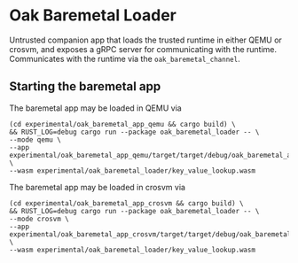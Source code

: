 # Oak Baremetal Loader

Untrusted companion app that loads the trusted runtime in either QEMU or crosvm,
and exposes a gRPC server for communicating with the runtime. Communicates with
the runtime via the `oak_baremetal_channel`.

## Starting the baremetal app

The baremetal app may be loaded in QEMU via

```shell
(cd experimental/oak_baremetal_app_qemu && cargo build) \
&& RUST_LOG=debug cargo run --package oak_baremetal_loader -- \
--mode qemu \
--app experimental/oak_baremetal_app_qemu/target/target/debug/oak_baremetal_app_qemu \
--wasm experimental/oak_baremetal_loader/key_value_lookup.wasm
```

The baremetal app may be loaded in crosvm via

```shell
(cd experimental/oak_baremetal_app_crosvm && cargo build) \
&& RUST_LOG=debug cargo run --package oak_baremetal_loader -- \
--mode crosvm \
--app experimental/oak_baremetal_app_crosvm/target/target/debug/oak_baremetal_app_crosvm \
--wasm experimental/oak_baremetal_loader/key_value_lookup.wasm
```
